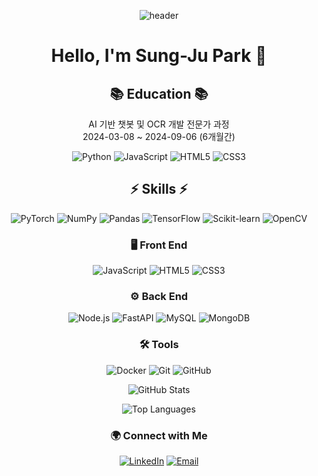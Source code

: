 <!-- 헤더 -->
<p align="center">
  <img src="https://capsule-render.vercel.app/api?type=waving&color=0:ff7f50,100:1e90ff&height=200&section=header&text=Sung-Ju%20Park&fontSize=50&fontColor=ffffff" alt="header" />
</p>


<h1 align="center">Hello, I'm Sung-Ju Park 👋</h1>

<h2 align="center">📚 Education 📚</h2>

<p align="center">
  AI 기반 챗봇 및 OCR 개발 전문가 과정<br>
  2024-03-08 ~ 2024-09-06 (6개월간)<br>
  
</p>

<p align="center">
  <img src="https://img.shields.io/badge/LANGUAGE-Python-blue?style=flat-square&logo=python" alt="Python"/>
  <img src="https://img.shields.io/badge/LANGUAGE-JavaScript-yellow?style=flat-square&logo=javascript" alt="JavaScript"/>
  <img src="https://img.shields.io/badge/LANGUAGE-HTML5-orange?style=flat-square&logo=html5" alt="HTML5"/>
  <img src="https://img.shields.io/badge/LANGUAGE-CSS3-blue?style=flat-square&logo=css3" alt="CSS3"/>
</p>

<h2 align="center">⚡ Skills ⚡</h2>

<p align="center">
  <img src="https://img.shields.io/badge/ML/DL-PyTorch-orange?style=flat-square&logo=pytorch" alt="PyTorch"/>
  <img src="https://img.shields.io/badge/ML/DL-NumPy-blue?style=flat-square&logo=numpy" alt="NumPy"/>
  <img src="https://img.shields.io/badge/ML/DL-Pandas-purple?style=flat-square&logo=pandas" alt="Pandas"/>
  <img src="https://img.shields.io/badge/ML/DL-TensorFlow-orange?style=flat-square&logo=tensorflow" alt="TensorFlow"/>
  <img src="https://img.shields.io/badge/ML/DL-Scikit--learn-green?style=flat-square&logo=scikit-learn" alt="Scikit-learn"/>
  <img src="https://img.shields.io/badge/ML/DL-OpenCV-green?style=flat-square&logo=opencv" alt="OpenCV"/>
</p>

<h3 align="center">🖥️ Front End</h3>

<p align="center">
  <img src="https://img.shields.io/badge/Front_End-JavaScript-yellow?style=flat-square&logo=javascript" alt="JavaScript"/>
  <img src="https://img.shields.io/badge/Front_End-HTML5-orange?style=flat-square&logo=html5" alt="HTML5"/>
  <img src="https://img.shields.io/badge/Front_End-CSS3-blue?style=flat-square&logo=css3" alt="CSS3"/>
</p>

<h3 align="center">⚙️ Back End</h3>

<p align="center">
  <img src="https://img.shields.io/badge/Back_End-Node.js-green?style=flat-square&logo=node.js" alt="Node.js"/>
  <img src="https://img.shields.io/badge/Back_End-FastAPI-green?style=flat-square&logo=fastapi" alt="FastAPI"/>
  <img src="https://img.shields.io/badge/Back_End-MySQL-blue?style=flat-square&logo=mysql" alt="MySQL"/>
  <img src="https://img.shields.io/badge/Back_End-MongoDB-green?style=flat-square&logo=mongodb" alt="MongoDB"/>
</p>

<h3 align="center">🛠 Tools</h3>

<p align="center">
  <img src="https://img.shields.io/badge/Tools-Docker-blue?style=flat-square&logo=docker" alt="Docker"/>
  <img src="https://img.shields.io/badge/Tools-Git-orange?style=flat-square&logo=git" alt="Git"/>
  <img src="https://img.shields.io/badge/Tools-GitHub-black?style=flat-square&logo=github" alt="GitHub"/>
</p>

<p align="center">
  <img src="https://github-readme-stats.vercel.app/api?username=sung-ju-park&show_icons=true&theme=radical" alt="GitHub Stats"/>
</p>

<p align="center">
  <img src="https://github-readme-stats.vercel.app/api/top-langs/?username=sung-ju-park&layout=compact&theme=radical" alt="Top Languages"/>
</p>

<h3 align="center">🌍 Connect with Me</h3>

<p align="center">
  <a href="https://linkedin.com/in/sung-ju-park" target="_blank"><img src="https://img.shields.io/badge/LinkedIn-0077B5?style=flat-square&logo=linkedin&logoColor=white" alt="LinkedIn"/></a>
  <a href="mailto:sungju.park@example.com"><img src="https://img.shields.io/badge/Email-D14836?style=flat-square&logo=gmail&logoColor=white" alt="Email"/></a>
</p>
